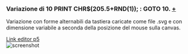 ### Variazione di 10 PRINT CHR$(205.5+RND(1)); : GOTO 10. [+](https://10print.org/)  
Variazione con forme alternabili da tastiera caricate come file .svg e con dimensione variabile a seconda della posizione del mouse sulla canvas.

[Link editor p5](https://editor.p5js.org/eleonoradfr/full/5RO4qcJmB)  
![screenshot](https://github.com/eleonoradfr/archive/blob/master/eleonoradfr/10PRINT/p5/03_variazione/screenshot.png)
